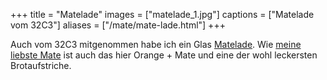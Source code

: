 +++
title = "Matelade"
images = ["matelade_1.jpg"]
captions = ["Matelade vom 32C3"]
aliases = ["/mate/mate-lade.html"]
+++

Auch vom 32C3 mitgenommen habe ich ein Glas [Matelade](https://wiki.chaosdorf.de/Matelade). Wie [meine liebste Mate](/mate/maki.html) ist auch das hier Orange + Mate und eine der wohl leckersten Brotaufstriche.
